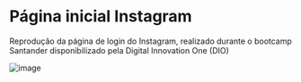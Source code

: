 # Página inicial Instagram
Reprodução da página de login do Instagram, realizado durante o bootcamp Santander disponibilizado pela Digital Innovation One (DIO)

![image](https://user-images.githubusercontent.com/20804593/176565399-94af12e2-500f-447c-83a9-605834c453f5.png)
